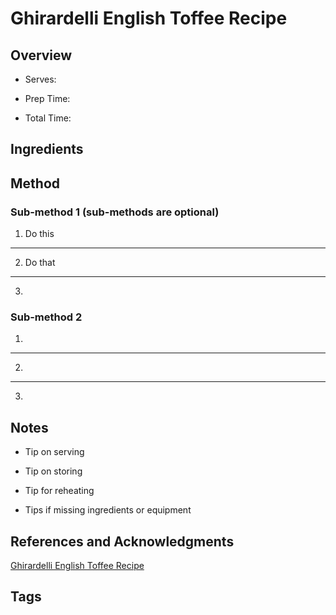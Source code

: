 # Ghirardelli English Toffee Recipe

## Overview

- Serves:

- Prep Time:

- Total Time:

## Ingredients



## Method

### Sub-method 1 (sub-methods are optional)

1. Do this
---
2. Do that
---
3.

### Sub-method 2

1.
---
2.
---
3.

## Notes

- Tip on serving

- Tip on storing

- Tip for reheating

- Tips if missing ingredients or equipment

## References and Acknowledgments

[Ghirardelli English Toffee Recipe](http://www.piarecipes.com/2012/11/ghirardelli-english-toffee-recipe.html)

## Tags


